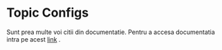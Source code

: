 # Topic Configs

Sunt prea multe voi citii din documentatie. Pentru a accesa documentatia intra pe acest  [link](https://kafka.apache.org/documentation/#topicconfigs) .